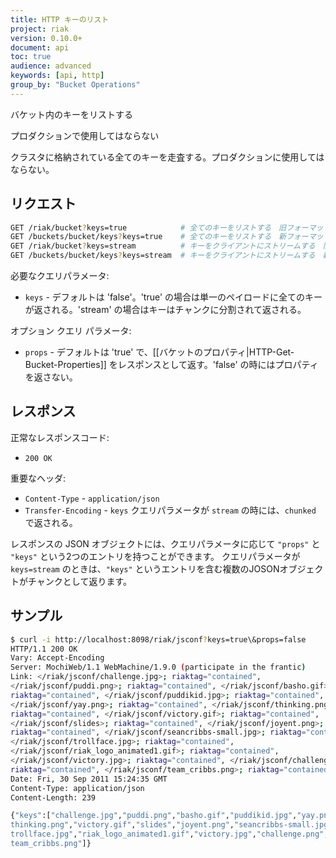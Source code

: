 ```yaml
---
title: HTTP キーのリスト
project: riak
version: 0.10.0+
document: api
toc: true
audience: advanced
keywords: [api, http]
group_by: "Bucket Operations"
---
```


バケット内のキーをリストする

<div class="note">
<div class="title">プロダクションで使用してはならない</div>

クラスタに格納されている全てのキーを走査する。プロダクションに使用してはならない。

</div>

## リクエスト

```bash
GET /riak/bucket?keys=true            # 全てのキーをリストする　旧フォーマット
GET /buckets/bucket/keys?keys=true    # 全てのキーをリストする　新フォーマット
GET /riak/bucket?keys=stream          # キーをクライアントにストリームする　旧フォーマット
GET /buckets/bucket/keys?keys=stream  # キーをクライアントにストリームする　新フォーマット
```

必要なクエリパラメータ:

* `keys` - デフォルトは 'false'。'true' の場合は単一のペイロードに全てのキーが返される。'stream' の場合はキーはチャンクに分割されて返される。

オプション クエリ パラメータ:

* `props` - デフォルトは 'true' で、[[バケットのプロパティ|HTTP-Get-Bucket-Properties]] をレスポンスとして返す。'false' の時にはプロパティを返さない。

## レスポンス

正常なレスポンスコード:

* `200 OK`

重要なヘッダ:

* `Content-Type` - `application/json`
* `Transfer-Encoding` - `keys` クエリパラメータが `stream` の時には、`chunked` で返される。

レスポンスの JSON オブジェクトには、クエリパラメータに応じて `"props"` と `"keys"` という2つのエントリを持つことができます。
クエリパラメータが `keys=stream` のときは、`"keys"` というエントリを含む複数のJOSONオブジェクトがチャンクとして返ります。

## サンプル

```bash
$ curl -i http://localhost:8098/riak/jsconf?keys=true\&props=false
HTTP/1.1 200 OK
Vary: Accept-Encoding
Server: MochiWeb/1.1 WebMachine/1.9.0 (participate in the frantic)
Link: </riak/jsconf/challenge.jpg>; riaktag="contained",
</riak/jsconf/puddi.png>; riaktag="contained", </riak/jsconf/basho.gif>;
riaktag="contained", </riak/jsconf/puddikid.jpg>; riaktag="contained",
</riak/jsconf/yay.png>; riaktag="contained", </riak/jsconf/thinking.png>;
riaktag="contained", </riak/jsconf/victory.gif>; riaktag="contained",
</riak/jsconf/slides>; riaktag="contained", </riak/jsconf/joyent.png>;
riaktag="contained", </riak/jsconf/seancribbs-small.jpg>; riaktag="contained",
</riak/jsconf/trollface.jpg>; riaktag="contained",
</riak/jsconf/riak_logo_animated1.gif>; riaktag="contained",
</riak/jsconf/victory.jpg>; riaktag="contained", </riak/jsconf/challenge.png>;
riaktag="contained", </riak/jsconf/team_cribbs.png>; riaktag="contained"
Date: Fri, 30 Sep 2011 15:24:35 GMT
Content-Type: application/json
Content-Length: 239

{"keys":["challenge.jpg","puddi.png","basho.gif","puddikid.jpg","yay.png","
thinking.png","victory.gif","slides","joyent.png","seancribbs-small.jpg","
trollface.jpg","riak_logo_animated1.gif","victory.jpg","challenge.png","
team_cribbs.png"]}
```

